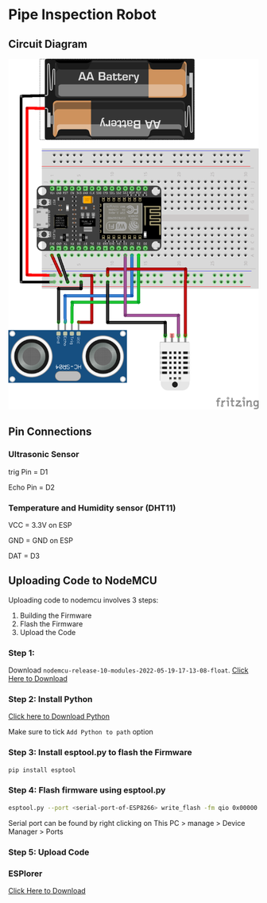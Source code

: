 # Pipe Inspection Robot

## Circuit Diagram

![Circuit Diagram](circuit.png)

## Pin Connections

### Ultrasonic Sensor
trig Pin = D1

Echo Pin = D2

### Temperature and Humidity sensor (DHT11)

VCC = 3.3V on ESP

GND = GND on ESP

DAT = D3

## Uploading Code to NodeMCU
Uploading code to nodemcu involves 3 steps:
1. Building the Firmware
2. Flash the Firmware
3. Upload the Code

### Step 1: 
Download `nodemcu-release-10-modules-2022-05-19-17-13-08-float`. [Click Here to Download](https://github.com/mirmisbahali/nasr_project/raw/main/firmware/nodemcu-release-10-modules-2022-05-19-17-13-08-float.bin)

### Step 2: Install Python
[Click here to Download Python](https://www.python.org/ftp/python/3.10.4/python-3.10.4-amd64.exe)

Make sure to tick `Add Python to path` option

### Step 3:  Install esptool.py to flash the Firmware

```bash
pip install esptool
```

### Step 4: Flash firmware using esptool.py

```bash
esptool.py --port <serial-port-of-ESP8266> write_flash -fm qio 0x00000 <nodemcu-firmware>.bin
```
Serial port can be found by right clicking on This PC > manage > Device Manager > Ports

### Step 5: Upload Code

### ESPlorer
[Click Here to Download](https://github.com/4refr0nt/ESPlorer/releases/download/v0.2.0/ESPlorer-0.2.0.zip)


